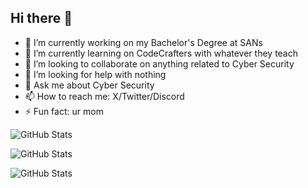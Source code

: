 ## Hi there 👋
- 🔭 I’m currently working on my Bachelor's Degree at SANs
- 🌱 I’m currently learning on CodeCrafters with whatever they teach
- 👯 I’m looking to collaborate on anything related to Cyber Security
- 🤔 I’m looking for help with nothing
- 💬 Ask me about Cyber Security
- 📫 How to reach me: X/Twitter/Discord
- ⚡ Fun fact: ur mom

![GitHub Stats](https://github-readme-stats.vercel.app/api?username=WearyTravler&theme=blue-green&show_icons=true&hide_border=true&count_private=true)

![GitHub Stats](https://github-readme-stats.vercel.app/api/top-langs/?username=WearyTravler&theme=blue-green&show_icons=true&hide_border=true&layout=compact)

![GitHub Stats](https://github-readme-streak-stats.herokuapp.com/?user=WearyTravler&theme=blue-green&hide_border=true)
